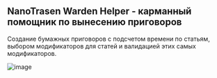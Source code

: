 ## NanoTrasen Warden Helper - карманный помощник по вынесению приговоров
Создание бумажных приговоров с подсчетом времени по статьям, выбором модификаторов для статей и валидацией этих самых модификаторов.

![image](https://github.com/user-attachments/assets/3bf79e8c-7d2c-4f2a-af41-97952f040fc7)
